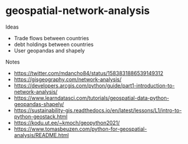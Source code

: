 # geospatial-network-analysis

Ideas
- Trade flows between countries
- debt holdings between countries
- User geopandas and shapely

Notes
- https://twitter.com/mdancho84/status/1583831886539149312
- https://gisgeography.com/network-analysis/
- https://developers.arcgis.com/python/guide/part1-introduction-to-network-analysis/
- https://www.learndatasci.com/tutorials/geospatial-data-python-geopandas-shapely/
- https://sustainability-gis.readthedocs.io/en/latest/lessons/L1/intro-to-python-geostack.html
- https://kodu.ut.ee/~kmoch/geopython2021/
- https://www.tomasbeuzen.com/python-for-geospatial-analysis/README.html
